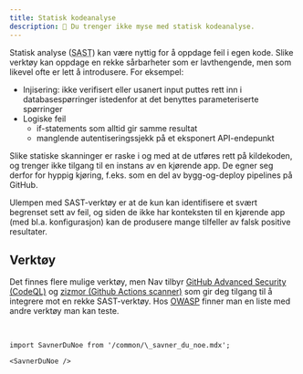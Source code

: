 ```yaml
---
title: Statisk kodeanalyse
description: 🤖 Du trenger ikke myse med statisk kodeanalyse.
---
```


Statisk analyse (<abbr title="Static Application Securiy Testing">SAST</abbr>) kan være nyttig for å oppdage feil i egen kode.
Slike verktøy kan oppdage en rekke sårbarheter som er lavthengende, men som likevel ofte er lett å introdusere. For eksempel:

- Injisering: ikke verifisert eller usanert input puttes rett inn i databasespørringer istedenfor at det benyttes parameteriserte spørringer
- Logiske feil
  - if-statements som alltid gir samme resultat
  - manglende autentiseringssjekk på et eksponert API-endepunkt

Slike statiske skanninger er raske i og med at de utføres rett på kildekoden, og trenger ikke tilgang til en instans av en kjørende app. De egner seg derfor for hyppig kjøring, f.eks. som en del av bygg-og-deploy pipelines på GitHub.

Ulempen med SAST-verktøy er at de kun kan identifisere et svært begrenset sett av feil, og siden de ikke har konteksten til en kjørende app (med bl.a. konfigurasjon) kan de produsere mange tilfeller av falsk positive resultater.

## Verktøy

Det finnes flere mulige verktøy, men Nav tilbyr [GitHub Advanced Security (CodeQL)](/docs/verktoy/github-advanced-security) og [zizmor (Github Actions scanner)](/docs/verktoy/zizmor) som gir deg tilgang til å integrere mot en rekke SAST-verktøy. Hos [OWASP](https://owasp.org/www-community/Source_Code_Analysis_Tools) finner man en liste med andre verktøy man kan teste.

<br />

```mdx-code-block
import SavnerDuNoe from '/common/\_savner_du_noe.mdx';

<SavnerDuNoe />
```
